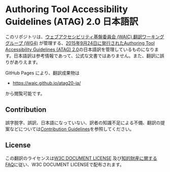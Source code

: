 # Authoring Tool Accessibility Guidelines (ATAG) 2.0 日本語訳
このリポジトリは、[ウェブアクセシビリティ基盤委員会 (WAIC) 翻訳ワーキンググループ (WG4)](http://waic.jp/committee/wg4/) が管理する、[2015年9月24日に発行されたAuthoring Tool Accessibility Guidelines (ATAG) 2.0](http://www.w3.org/TR/2015/REC-ATAG20-20150924/)の日本語訳を管理しているものになります。日本語訳は参考情報であって、公式な文書ではありません。また、翻訳に誤りがありえます。

GitHub Pages により、翻訳成果物は

- https://waic.github.io/atag20-ja/

から閲覧可能です。
## Contribution
誤字脱字、誤訳、日本語になっていない、訳者の知識不足による不備、翻訳の提案などについては[Contribution Guidelines](https://github.com/fukumotoy/atag20-ja/blob/master/CONTRIBUTING.md)を参照してください。

## License
この翻訳のライセンスは[W3C DOCUMENT LICENSE](https://www.w3.org/Consortium/Legal/2015/doc-license) 及び[知的財産に関するFAQ](https://www.w3.org/Consortium/Legal/IPR-FAQ-20000620)に従い、W3C DOCUMENT LICENSEで配布されます。
